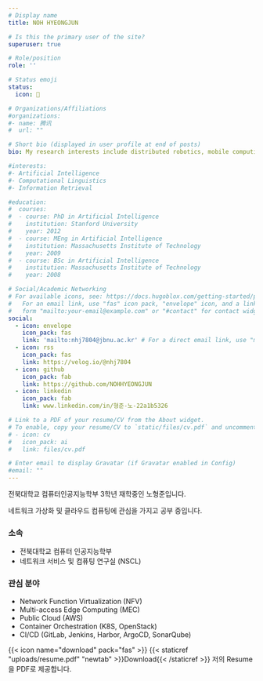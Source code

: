 ```yaml
---
# Display name
title: NOH HYEONGJUN

# Is this the primary user of the site?
superuser: true

# Role/position
role: ''

# Status emoji
status:
  icon: 🏫

# Organizations/Affiliations
#organizations:
#- name: 腾讯
#  url: ""

# Short bio (displayed in user profile at end of posts)
bio: My research interests include distributed robotics, mobile computing and programmable matter.

#interests:
#- Artificial Intelligence
#- Computational Linguistics
#- Information Retrieval

#education:
#  courses:
#  - course: PhD in Artificial Intelligence
#    institution: Stanford University
#    year: 2012
#  - course: MEng in Artificial Intelligence
#    institution: Massachusetts Institute of Technology
#    year: 2009
#  - course: BSc in Artificial Intelligence
#    institution: Massachusetts Institute of Technology
#    year: 2008

# Social/Academic Networking
# For available icons, see: https://docs.hugoblox.com/getting-started/page-builder/#icons
#   For an email link, use "fas" icon pack, "envelope" icon, and a link in the
#   form "mailto:your-email@example.com" or "#contact" for contact widget.
social:
  - icon: envelope
    icon_pack: fas
    link: 'mailto:nhj7804@jbnu.ac.kr' # For a direct email link, use "mailto:test@example.org".
  - icon: rss
    icon_pack: fas
    link: https://velog.io/@nhj7804
  - icon: github
    icon_pack: fab
    link: https://github.com/NOHHYEONGJUN
  - icon: linkedin
    icon_pack: fab
    link: www.linkedin.com/in/형준-노-22a1b5326

# Link to a PDF of your resume/CV from the About widget.
# To enable, copy your resume/CV to `static/files/cv.pdf` and uncomment the lines below.
# - icon: cv
#   icon_pack: ai
#   link: files/cv.pdf

# Enter email to display Gravatar (if Gravatar enabled in Config)
#email: ""
---
```




전북대학교 컴퓨터인공지능학부 3학년 재학중인 노형준입니다.

네트워크 가상화 및 클라우드 컴퓨팅에 관심을 가지고 공부 중입니다.

### 소속
- 전북대학교 컴퓨터 인공지능학부
- 네트워크 서비스 및 컴퓨팅 연구실 (NSCL)

### 관심 분야
- Network Function Virtualization (NFV)
- Multi-access Edge Computing (MEC)
- Public Cloud (AWS)
- Container Orchestration (K8S, OpenStack)
- CI/CD (GitLab, Jenkins, Harbor, ArgoCD, SonarQube)


{{< icon name="download" pack="fas" >}} {{< staticref "uploads/resume.pdf" "newtab" >}}Download{{< /staticref >}} 저의 Resume을 PDF로 제공합니다.
